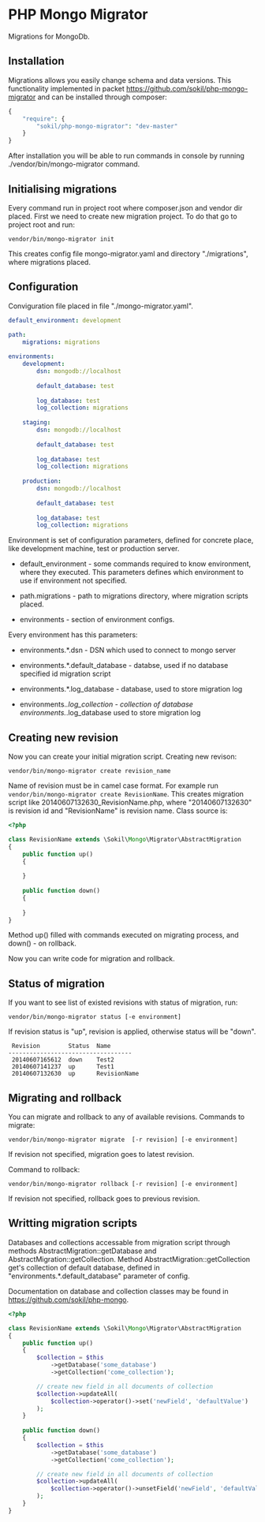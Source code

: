 PHP Mongo Migrator
==================

Migrations for MongoDb.


Installation
------------

Migrations allows you easily change schema and data versions. This functionality implemented in 
packet https://github.com/sokil/php-mongo-migrator and can be installed through composer:

```php
{
    "require": {
        "sokil/php-mongo-migrator": "dev-master"
    }
}
```

After installation you will be able to run commands in console by running ./vendor/bin/mongo-migrator command.

Initialising migrations
-----------------------

Every command run in project root where composer.json and vendor dir placed. First we need to create 
new migration project. To do that go to project root and run:
```
vendor/bin/mongo-migrator init
```

This creates config file mongo-migrator.yaml and directory "./migrations", where migrations placed.

Configuration
-------------

Conviguration file placed in file "./mongo-migrator.yaml".

```yaml
default_environment: development

path:
    migrations: migrations
    
environments:
    development:
        dsn: mongodb://localhost
        
        default_database: test
        
        log_database: test
        log_collection: migrations
    
    staging:
        dsn: mongodb://localhost
        
        default_database: test
        
        log_database: test
        log_collection: migrations
    
    production:
        dsn: mongodb://localhost
        
        default_database: test
        
        log_database: test
        log_collection: migrations
```

Environment is set of configuration parameters, defined for concrete place, like 
development machine, test or production server. 

* default_environment - some commands required to know environment, where they executed.
This parameters defines which environment to use if environment not specified.

* path.migrations - path to migrations directory, where migration scripts placed.

* environments - section of environment configs. 

Every environment has this parameters:

* environments.*.dsn - DSN which used to connect to mongo server

* environments.*.default_database - databse, used if no database specified id migration script

* environments.*.log_database - database, used to store migration log

* environments.*.log_collection - collection of database environments.*.log_database used to store migration log

Creating new revision
---------------------
Now you can create your initial migration script. Creating new revison:
```
vendor/bin/mongo-migrator create revision_name
```

Name of revision must be in camel case format. For example run ```vendor/bin/mongo-migrator create RevisionName```. 
This creates migration script like 20140607132630_RevisionName.php, where "20140607132630"
is revision id and "RevisionName" is revision name. Class source is:

```php
<?php

class RevisionName extends \Sokil\Mongo\Migrator\AbstractMigration
{
    public function up()
    {
        
    }
    
    public function down()
    {
        
    }
}
``` 

Method up() filled with commands executed on migrating process, and down() - on rollback.

Now you can write code for migration and rollback.

Status of migration
-------------------
If you want to see list of existed revisions with status of migration, run:
```
vendor/bin/mongo-migrator status [-e environment]
```

If revision status is "up", revision is applied, otherwise status will be "down".
```
 Revision        Status  Name            
-----------------------------------       
 20140607165612  down    Test2           
 20140607141237  up      Test1           
 20140607132630  up      RevisionName
```

Migrating and rollback
----------------------

You can migrate and rollback to any of available revisions. Commands to migrate:

```
vendor/bin/mongo-migrator migrate  [-r revision] [-e environment]
```
If revision not specified, migration goes to latest revision.
 
Command to rollback:
```
vendor/bin/mongo-migrator rollback [-r revision] [-e environment]
```
If revision not specified, rollback goes to previous revision.

Writting migration scripts
--------------------------

Databases and collections accessable from migration script through methods 
AbstractMigration::getDatabase and AbstractMigration::getCollection. Method
AbstractMigration::getCollection get's collection of default database, defined in  
"environments.*.default_database" parameter of config.

Documentation on database and collection classes may be 
found in https://github.com/sokil/php-mongo.

```php
<?php

class RevisionName extends \Sokil\Mongo\Migrator\AbstractMigration
{
    public function up()
    {
        $collection = $this
            ->getDatabase('some_database')
            ->getCollection('come_collection');

        // create new field in all documents of collection
        $collection->updateAll(
            $collection->operator()->set('newField', 'defaultValue')
        );
    }
    
    public function down()
    {
        $collection = $this
            ->getDatabase('some_database')
            ->getCollection('come_collection');

        // create new field in all documents of collection
        $collection->updateAll(
            $collection->operator()->unsetField('newField', 'defaultValue')
        );
    }
}
```

